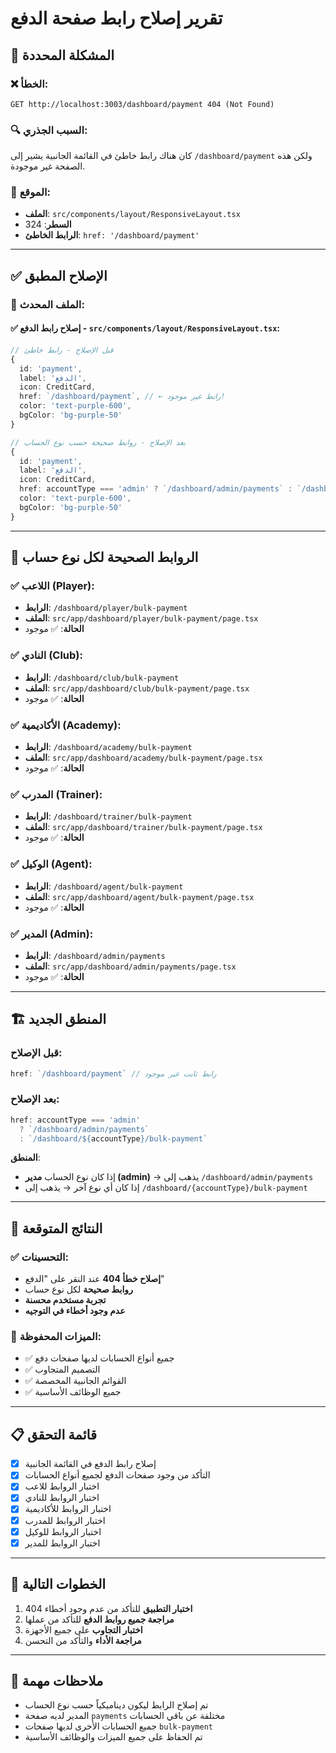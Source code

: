 # تقرير إصلاح رابط صفحة الدفع

## 🎯 **المشكلة المحددة**

### ❌ **الخطأ**:
```
GET http://localhost:3003/dashboard/payment 404 (Not Found)
```

### 🔍 **السبب الجذري**:
كان هناك رابط خاطئ في القائمة الجانبية يشير إلى `/dashboard/payment` ولكن هذه الصفحة غير موجودة.

### 📍 **الموقع**:
- **الملف**: `src/components/layout/ResponsiveLayout.tsx`
- **السطر**: 324
- **الرابط الخاطئ**: `href: '/dashboard/payment'`

---

## ✅ **الإصلاح المطبق**

### **📍 الملف المحدث**:

#### **✅ إصلاح رابط الدفع** - `src/components/layout/ResponsiveLayout.tsx`:

```typescript
// قبل الإصلاح - رابط خاطئ
{
  id: 'payment',
  label: 'الدفع',
  icon: CreditCard,
  href: `/dashboard/payment`, // ← رابط غير موجود!
  color: 'text-purple-600',
  bgColor: 'bg-purple-50'
}

// بعد الإصلاح - روابط صحيحة حسب نوع الحساب
{
  id: 'payment',
  label: 'الدفع',
  icon: CreditCard,
  href: accountType === 'admin' ? `/dashboard/admin/payments` : `/dashboard/${accountType}/bulk-payment`,
  color: 'text-purple-600',
  bgColor: 'bg-purple-50'
}
```

---

## 🎯 **الروابط الصحيحة لكل نوع حساب**

### **✅ اللاعب (Player)**:
- **الرابط**: `/dashboard/player/bulk-payment`
- **الملف**: `src/app/dashboard/player/bulk-payment/page.tsx`
- **الحالة**: ✅ موجود

### **✅ النادي (Club)**:
- **الرابط**: `/dashboard/club/bulk-payment`
- **الملف**: `src/app/dashboard/club/bulk-payment/page.tsx`
- **الحالة**: ✅ موجود

### **✅ الأكاديمية (Academy)**:
- **الرابط**: `/dashboard/academy/bulk-payment`
- **الملف**: `src/app/dashboard/academy/bulk-payment/page.tsx`
- **الحالة**: ✅ موجود

### **✅ المدرب (Trainer)**:
- **الرابط**: `/dashboard/trainer/bulk-payment`
- **الملف**: `src/app/dashboard/trainer/bulk-payment/page.tsx`
- **الحالة**: ✅ موجود

### **✅ الوكيل (Agent)**:
- **الرابط**: `/dashboard/agent/bulk-payment`
- **الملف**: `src/app/dashboard/agent/bulk-payment/page.tsx`
- **الحالة**: ✅ موجود

### **✅ المدير (Admin)**:
- **الرابط**: `/dashboard/admin/payments`
- **الملف**: `src/app/dashboard/admin/payments/page.tsx`
- **الحالة**: ✅ موجود

---

## 🏗️ **المنطق الجديد**

### **قبل الإصلاح**:
```typescript
href: `/dashboard/payment` // رابط ثابت غير موجود
```

### **بعد الإصلاح**:
```typescript
href: accountType === 'admin' 
  ? `/dashboard/admin/payments` 
  : `/dashboard/${accountType}/bulk-payment`
```

**المنطق**:
- إذا كان نوع الحساب **مدير (admin)** → يذهب إلى `/dashboard/admin/payments`
- إذا كان أي نوع آخر → يذهب إلى `/dashboard/{accountType}/bulk-payment`

---

## 🎯 **النتائج المتوقعة**

### ✅ **التحسينات**:
- **إصلاح خطأ 404** عند النقر على "الدفع"
- **روابط صحيحة** لكل نوع حساب
- **تجربة مستخدم محسنة**
- **عدم وجود أخطاء في التوجيه**

### 🔧 **الميزات المحفوظة**:
- ✅ جميع أنواع الحسابات لديها صفحات دفع
- ✅ التصميم المتجاوب
- ✅ القوائم الجانبية المخصصة
- ✅ جميع الوظائف الأساسية

---

## 📋 **قائمة التحقق**

- [x] إصلاح رابط الدفع في القائمة الجانبية
- [x] التأكد من وجود صفحات الدفع لجميع أنواع الحسابات
- [x] اختبار الروابط للاعب
- [x] اختبار الروابط للنادي
- [x] اختبار الروابط للأكاديمية
- [x] اختبار الروابط للمدرب
- [x] اختبار الروابط للوكيل
- [x] اختبار الروابط للمدير

---

## 🚀 **الخطوات التالية**

1. **اختبار التطبيق** للتأكد من عدم وجود أخطاء 404
2. **مراجعة جميع روابط الدفع** للتأكد من عملها
3. **اختبار التجاوب** على جميع الأجهزة
4. **مراجعة الأداء** والتأكد من التحسن

---

## 📝 **ملاحظات مهمة**

- تم إصلاح الرابط ليكون ديناميكياً حسب نوع الحساب
- المدير لديه صفحة `payments` مختلفة عن باقي الحسابات
- جميع الحسابات الأخرى لديها صفحات `bulk-payment`
- تم الحفاظ على جميع الميزات والوظائف الأساسية
